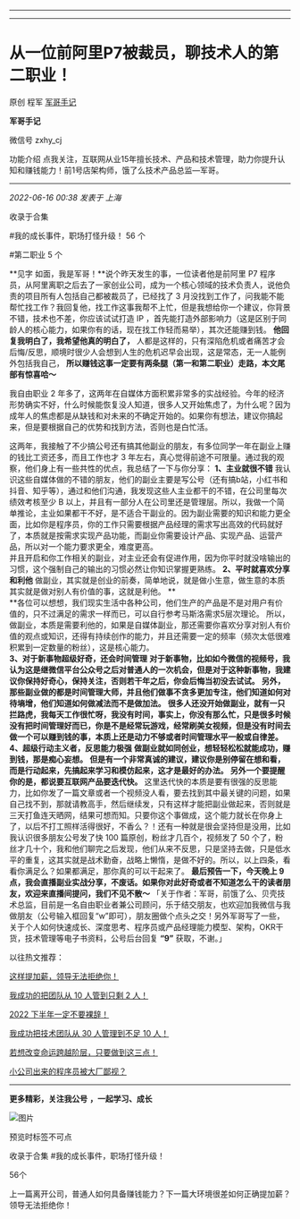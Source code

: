 ----------------------------------------
----------------------------------------
#  从一位前阿里P7被裁员，聊技术人的第二职业！

原创 程军  [ 军哥手记 ](javascript:void\(0\);)

**军哥手记** ![]()

微信号 zxhy_cj

功能介绍 点我关注，互联网从业15年擅长技术、产品和技术管理，助力你提升认知和赚钱能力！前1号店架构师，饿了么技术产品总监—军哥。

____

_2022-06-16 00:38_ _发表于 上海_

收录于合集

#我的成长事件，职场打怪升级！ 56 个

#第二职业 5 个

**见字 如面，我是军哥！**说个昨天发生的事，一位读者他是前阿里 P7
程序员，从阿里离职之后去了一家创业公司，成为一个核心领域的技术负责人，说他负责的项目所有人包括自己都被裁员了，已经找了 3
月没找到工作了，问我能不能帮忙找工作？我回复他，找工作这事我帮不上忙，但是我想给你一个建议，你背景不错，技术也不差，你应该试试打造 IP
，首先能打造外部影响力（这是区别于同龄人的核心能力，如果你有的话，现在找工作轻而易举），其次还能赚到钱。 **他回复我明白了，我希望他真的明白了，**
人都是这样的，只有深陷危机或者痛苦才会后悔/反思，顺境时很少人会想到人生的危机迟早会出现，这是常态，无一人能例外包括我自己，
**所以赚钱这事一定要有两条腿（第一和第二职业）走路，本文尾部有惊喜哈～**  

我自由职业 2
年多了，这两年在自媒体方面积累非常多的实战经验。今年的经济形势确实不好，什么时候能恢复没人知道，很多人又开始焦虑了，为什么呢？因为成年人的焦虑都是从缺钱和对未来的不确定开始的。如果你有想法，建议你搞起来，但是要根据自己的优势和找到方法，否则也是白忙活。

这两年，我接触了不少搞公号还有搞其他副业的朋友，有多位同学一年在副业上赚的钱比工资还多，而且工作也才 3
年左右，真心觉得前途不可限量。通过我的观察，他们身上有一些共性的优点，我总结了一下与你分享： **1、主业就很不错**
我认识这些自媒体做的不错的朋友，他们的副业主要是写公号（还有搞b站，小红书和抖音、知乎等），通过和他们沟通，我发现这些人主业都干的不错，在公司里每次绩效考核至少
B
以上，并且有一部分人在公司里还是管理层。所以，我做一个简单推论，主业如果都干不好，是不适合干副业的。因为副业需要的知识和能力更全面，比如你是程序员，你的工作只需要根据产品经理的需求写出高效的代码就好了，本质就是按需求实现产品功能，而副业你需要设计产品、实现产品、运营产品，所以对一个能力要求更全，难度更高。  
并且开启和你工作相关的副业，对主业还会有促进作用，因为你平时就没啥输出的习惯，这个强制自己的输出的习惯必然让你知识掌握更熟练。
**2、平时就喜欢分享和利他** 做副业，其实就是创业的前奏，简单地说，就是做小生意，做生意的本质其实就是做对别人有价值的事，这就是利他。 **  
**各位可以想想，我们现实生活中各种公司，他们生产的产品是不是对用户有价值的，只不过满足的需求一样而已，可以自行参考马斯洛需求5层次理论。
所以，做副业，本质是需要利他的，如果是自媒体副业，那还需要你喜欢分享对别人有价值的观点或知识，还得有持续创作的能力，并且还需要一定的频率（频次太低很难积累到一定数量的粉丝），这是核心能力。  
 **3、对于新事物超级好奇，还会时间管理**
**对于新事物，比如如今微信的视频号，我认为这是继微信平台公众号之后对普通人的一次机会，但是对于这种新事物，我建议你保持好奇心，保持关注，否则若干年之后，你会后悔当初没去试试。**
**另外，那些副业做的都是时间管理大师，并且他们做事不贪多更加专注，他们知道如何对待墒增，他们知道如何做减法而不是做加法。**
**很多人还没开始做副业，就有一只拦路虎，我每天工作很忙呀，我没有时间，事实上，你没有那么忙，只是很多时候没有把时间管理好而已，你是不是经常玩游戏，经常刷美女视频，但是没有时间去做一个可以赚到钱的事，本质上还是动力不够或者时间管理水平一般或自律差。**
**4、超级行动主义者，反思能力极强** **做副业就如同创业，想轻轻松松就能成功，赚到钱，那是痴心妄想。**
**但是有一个非常真诚的建议，建议你是别停留在想和看，而是行动起来，先搞起来学习和模仿起来，这才是最好的办法。**
**另外一个要提醒你的是，都说要互联网产品要迭代快。**
这里迭代快的本质是要有很强的反思能力，比如你发了一篇文章或者一个视频没人看，要去找到其中最关键的问题，如果自己找不到，那就请教高手，然后继续发，只有这样才能把副业做起来，否则就是三天打鱼连天晒网，结果可想而知。只要你这个事做成，这个能力就长在你身上了，以后不打工照样活得很好，不香么？！还有一种就是很会坚持但是没用，比如我认识很多朋友公号发了快
100 篇原创，粉丝才几百个，视频发了 50
个了，粉丝才几十个，我和他们聊完之后发现，他们从来不反思，只是坚持去做，只是低水平的重复，这其实就是战术勤奋，战略上懒惰，是做不好的。所以，以上四条，看看你满足么？如果都满足，那你真的可以干起来了。
**最后预告一下，今天晚上 9 点，我会直播副业实战分享，不废话。如果你对此好奇或者不知道怎么干的读者朋友，欢迎来直播间提问，我们不见不散～**
「关于作者：军哥，前饿了么、贝壳技术总监，目前是一名自由职业者兼公司顾问，乐于结交朋友，也欢迎加我微信与我做朋友（公号输入框回复“w”即可），朋友圈做个点头之交！另外军哥写了一些，关于个人如何快速成长、深度思考、程序员或产品经理能力模型、架构，OKR干货，技术管理等电子书资料，公号后台回复
**“9”** 获取，不谢。」  

以往热文推荐：

[这样提加薪，领导无法拒绝你！](http://mp.weixin.qq.com/s?__biz=MzA3MDU2MjM4Ng==&mid=2247495995&idx=1&sn=67cb2ecb9cbf6ce5dfd2862d0d0e96d3&chksm=9f385606a84fdf10deaef0e650b05e90d54bdd56fca19152ea5d93212dd33b4fb9fa63a859cb&scene=21#wechat_redirect)  

[我成功的把团队从 10 人管到只剩 2
人！](http://mp.weixin.qq.com/s?__biz=MzA3MDU2MjM4Ng==&mid=2247495987&idx=1&sn=45d76890e5c3089f2b71f8267f5d1dd0&chksm=9f38560ea84fdf18d53689dc130fd025ca4da46918e8dc9e8914908affc18185d8d2f2dbc412&scene=21#wechat_redirect)  

[2022
下半年一定不要裸辞！](http://mp.weixin.qq.com/s?__biz=MzA3MDU2MjM4Ng==&mid=2247495925&idx=1&sn=e34bc56762b038198b67f6533b537bd2&chksm=9f3857c8a84fdede293d2b7c735368a339dc367ba1ede283c9705f637561cf00af43c2dc0588&scene=21#wechat_redirect)

[我成功把技术团队从 30 人管理到不足 10
人！](http://mp.weixin.qq.com/s?__biz=MzA3MDU2MjM4Ng==&mid=2247495828&idx=1&sn=ba27442b19063b86bed9102f2e093de0&chksm=9f3857a9a84fdebf5cf56b8fa017a933a21d6e63a66a44f14dca70a5d9cbebfee13cd0c571f2&scene=21#wechat_redirect)  

[若想改变命运跨越阶层，只要做到这三点！](http://mp.weixin.qq.com/s?__biz=MzA3MDU2MjM4Ng==&mid=2247495631&idx=1&sn=e36b77b842a3f1bee7629cf203771fb6&chksm=9f3848f2a84fc1e4b67349354b832ae52e320b01fa675cee130e87de5f188d8f6a388e0acd27&scene=21#wechat_redirect)

[小公司出来的程序员被大厂鄙视？](http://mp.weixin.qq.com/s?__biz=MzA3MDU2MjM4Ng==&mid=2247495474&idx=1&sn=ee3fe0d44666e11c581812f6a039a973&chksm=9f38480fa84fc11924759b7b22c51fce2bd5f087fb987e3d220ee80caf42aaa8507458dad6f2&scene=21#wechat_redirect)

  

* * *

  

 **更多精彩，关注我公号** **，一起学习、成长**

![图片](https://mmbiz.qpic.cn/mmbiz_png/b96CibCt70iaajvl7fD4ZCicMcjhXMp1v6UibM134tIsO1j5yqHyNhh9arj090oAL7zGhRJRq6cFqFOlDZMleLl4pw/640?wx_fmt=png)

预览时标签不可点

收录于合集 #我的成长事件，职场打怪升级！

56个

上一篇离开公司，普通人如何具备赚钱能力？下一篇大环境很差如何正确提加薪？领导无法拒绝你！

